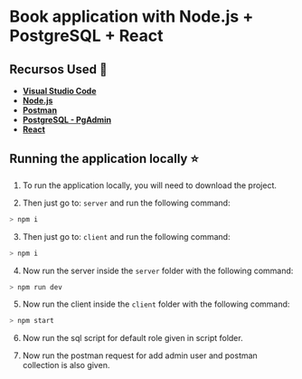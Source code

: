 # Book application with Node.js + PostgreSQL + React

## Recursos Used 🚀

* **[Visual Studio Code](https://code.visualstudio.com/?WT.mc_id=javascript-0000-gllemos)**
* **[Node.js](https://nodejs.org/en/)**
* **[Postman](https://www.getpostman.com/)**
* **[PostgreSQL - PgAdmin](https://www.postgresql.org/download/)**
* **[React](https://reactjs.org/)**

## Running the application locally ⭐️

1. To run the application locally, you will need to download the project.

2. Then just go to: `server` and run the following command:

```bash
> npm i
```

3. Then just go to: `client` and run the following command:

```bash
> npm i
```

4. Now run the server inside the `server` folder with the following command:

```bash
> npm run dev
```

5. Now run the client inside the `client` folder with the following command:

```bash
> npm start
```

6. Now run the sql script for default role given in script folder.

7. Now run the postman request for add admin user and postman collection is also given.
